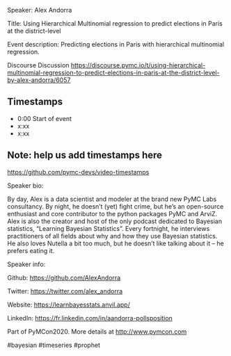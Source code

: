 
Speaker: Alex Andorra

Title: Using Hierarchical Multinomial regression to predict elections in Paris at the district-level


Event description:
Predicting elections in Paris with hierarchical multinomial regression.

Discourse Discussion
https://discourse.pymc.io/t/using-hierarchical-multinomial-regression-to-predict-elections-in-paris-at-the-district-level-by-alex-andorra/6057

## Timestamps
- 0:00 Start of event
- x:xx 
- x:xx

## Note: help us add timestamps here
https://github.com/pymc-devs/video-timestamps

Speaker bio:

By day, Alex is a data scientist and modeler at the brand new PyMC Labs consultancy. By night, he doesn’t (yet) fight crime, but he’s an open-source enthusiast and core contributor to the python packages PyMC and ArviZ. Alex is also the creator and host of the only podcast dedicated to Bayesian statistics, “Learning Bayesian Statistics”. Every fortnight, he interviews practitioners of all fields about why and how they use Bayesian statistics. He also loves Nutella a bit too much, but he doesn’t like talking about it – he prefers eating it.

Speaker info: 

Github: https://github.com/AlexAndorra

Twitter: https://twitter.com/alex_andorra

Website: https://learnbayesstats.anvil.app/

LinkedIn: https://fr.linkedin.com/in/aandorra-pollsposition

Part of PyMCon2020. 
More details at http://www.pymcon.com  

#bayesian #timeseries #prophet
